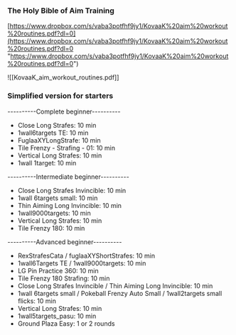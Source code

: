 
### The Holy Bible of Aim Training

[https://www.dropbox.com/s/vaba3potfhf9jy1/KovaaK%20aim%20workout%20routines.pdf?dl=0](https://www.dropbox.com/s/vaba3potfhf9jy1/KovaaK%20aim%20workout%20routines.pdf?dl=0 "https://www.dropbox.com/s/vaba3potfhf9jy1/KovaaK%20aim%20workout%20routines.pdf?dl=0")

![[KovaaK_aim_workout_routines.pdf]]


### Simplified version for starters

----------Complete beginner----------
- Close Long Strafes: 10 min
- 1wall6targets TE: 10 min
- FuglaaXYLongStrafe: 10 min
- Tile Frenzy - Strafing - 01: 10 min
- Vertical Long Strafes: 10 min
- 1wall 1target: 10 min


----------Intermediate beginner----------
- Close Long Strafes Invincible: 10 min
- 1wall 6targets small: 10 min
- Thin Aiming Long Invincible: 10 min
- 1wall9000targets: 10 min
- Vertical Long Strafes: 10 min
- Tile Frenzy 180: 10 min


----------Advanced beginner----------
- RexStrafesCata / fuglaaXYShortStrafes: 10 min
- 1wall6Targets TE / 1wall9000targets: 10 min
- LG Pin Practice 360: 10 min
- Tile Frenzy 180 Strafing: 10 min
- Close Long Strafes Invincible / Thin Aiming Long Invincible: 10 min
- 1wall 6targets small / Pokeball Frenzy Auto Small / 1wall2targets small flicks: 10 min
- Vertical Long Strafes: 10 min
- 1wall5targets_pasu: 10 min
- Ground Plaza Easy: 1 or 2 rounds